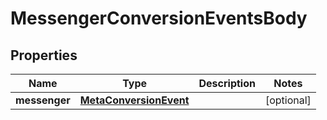 

# MessengerConversionEventsBody


## Properties

| Name | Type | Description | Notes |
|------------ | ------------- | ------------- | -------------|
|**messenger** | [**MetaConversionEvent**](MetaConversionEvent.md) |  |  [optional] |




